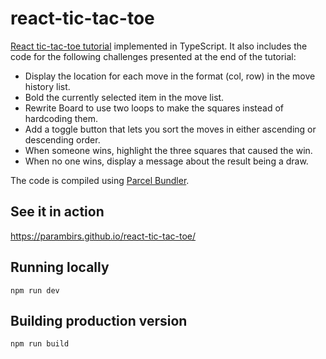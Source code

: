# react-tic-tac-toe

[React tic-tac-toe tutorial](https://reactjs.org/tutorial/tutorial.html) implemented in TypeScript. It also includes the
code for the following challenges presented at the end of the tutorial:

- Display the location for each move in the format (col, row) in the move history list.
- Bold the currently selected item in the move list.
- Rewrite Board to use two loops to make the squares instead of hardcoding them.
- Add a toggle button that lets you sort the moves in either ascending or descending order.
- When someone wins, highlight the three squares that caused the win.
- When no one wins, display a message about the result being a draw.

The code is compiled using [Parcel Bundler](https://parceljs.org/).

## See it in action

https://parambirs.github.io/react-tic-tac-toe/

## Running locally

```
npm run dev
```

## Building production version

```
npm run build
```
